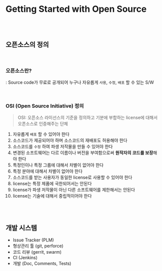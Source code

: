 # Getting Started with Open Source

<br>

<br>

## 오픈소스의 정의

<br>

### 오픈소스란?

: Source code가 무료로 공개되어 누구나 자유롭게 `사용`, `수정`, `배포` 할 수 있는 S/W

<br>

### OSI (Open Source Initiative) 정의

> OSI: 오픈소스 라이선스의 기준을 정의하고 기분에 부합하는 license에 대해서 오픈소스로 인증해주는 단체

1. 자유롭게 `배포` 할 수 있어야 한다
2. 소스코드가 제공되어야 하며 소스코드의 재배포도 허용해야 한다
3. 소스코드를 `수정` 하여 파생 저작물을 만들 수 있어야 한다
4. 변경된 소프트웨어는 다르 이름이나 버전을 부여함으로써 **원작자의 코드를 보장**해야 한다
5. 특정인이나 특정 그룹에 대해서 차별이 없어야 한다
6. 특정 분야에 대해서 차별이 없어야 한다
7. 소스코드를 받는 사용자가 동일한 license로 사용할 수 있어야 한다
8. license는 특정 제품에 국한되어서는 안된다
9. license가 파생 저작물이 아닌 다른 소프트웨어를 제한해서는 안된다
10. license는 기술에 대해서 중립적이어야 한다

<br>

<br>

## 개발 시스템

- Issue Tracker (PLM)
- 형상관리 툴 (git, perforce)
- 코드 리뷰 (gerrit, swarm)
- CI (Jenkins)
- 개발 (Doc, Comments, Tests)

